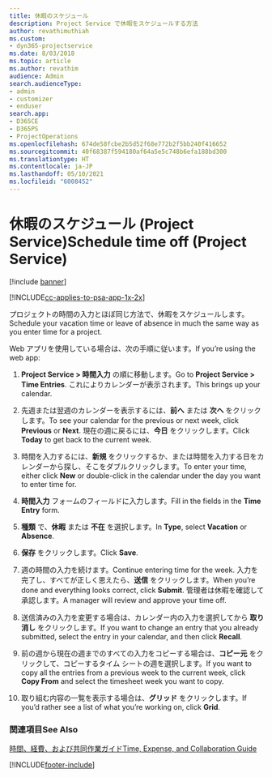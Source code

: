 ```yaml
---
title: 休暇のスケジュール
description: Project Service で休暇をスケジュールする方法
author: revathimuthiah
ms.custom:
- dyn365-projectservice
ms.date: 8/03/2018
ms.topic: article
ms.author: revathim
audience: Admin
search.audienceType:
- admin
- customizer
- enduser
search.app:
- D365CE
- D365PS
- ProjectOperations
ms.openlocfilehash: 674de58fcbe2b5d52f68e772b2f5bb240f416652
ms.sourcegitcommit: 40f68387f594180af64a5e5c748b6efa188bd300
ms.translationtype: HT
ms.contentlocale: ja-JP
ms.lasthandoff: 05/10/2021
ms.locfileid: "6008452"
---
```

# <a name="schedule-time-off-project-service"></a><span data-ttu-id="817cd-103">休暇のスケジュール (Project Service)</span><span class="sxs-lookup"><span data-stu-id="817cd-103">Schedule time off (Project Service)</span></span>

[!include [banner](../includes/psa-now-project-operations.md)]

[!INCLUDE[cc-applies-to-psa-app-1x-2x](../includes/cc-applies-to-psa-app-1x-2x.md)]

<span data-ttu-id="817cd-104">プロジェクトの時間の入力とほぼ同じ方法で、休暇をスケジュールします。</span><span class="sxs-lookup"><span data-stu-id="817cd-104">Schedule your vacation time or leave of absence in much the same way as you enter time for a project.</span></span>  
  
 <span data-ttu-id="817cd-105">Web アプリを使用している場合は、次の手順に従います。</span><span class="sxs-lookup"><span data-stu-id="817cd-105">If you’re using the web app:</span></span>  
  
1.  <span data-ttu-id="817cd-106">**Project Service > 時間入力** の順に移動します。</span><span class="sxs-lookup"><span data-stu-id="817cd-106">Go to **Project Service > Time Entries**.</span></span> <span data-ttu-id="817cd-107">これによりカレンダーが表示されます。</span><span class="sxs-lookup"><span data-stu-id="817cd-107">This brings up your calendar.</span></span>  
  
2.  <span data-ttu-id="817cd-108">先週または翌週のカレンダーを表示するには、**前へ** または **次へ** をクリックします。</span><span class="sxs-lookup"><span data-stu-id="817cd-108">To see your calendar for the previous or next week, click **Previous** or **Next**.</span></span> <span data-ttu-id="817cd-109">現在の週に戻るには、**今日** をクリックします。</span><span class="sxs-lookup"><span data-stu-id="817cd-109">Click **Today** to get back to the current week.</span></span>  
  
3.  <span data-ttu-id="817cd-110">時間を入力するには、**新規** をクリックするか、または時間を入力する日をカレンダーから探し、そこをダブルクリックします。</span><span class="sxs-lookup"><span data-stu-id="817cd-110">To enter your time, either click **New** or double-click in the calendar under the day you want to enter time for.</span></span>  
  
4.  <span data-ttu-id="817cd-111">**時間入力** フォームのフィールドに入力します。</span><span class="sxs-lookup"><span data-stu-id="817cd-111">Fill in the fields in the **Time Entry** form.</span></span>  
  
5.  <span data-ttu-id="817cd-112">**種類** で、**休暇** または **不在** を選択します。</span><span class="sxs-lookup"><span data-stu-id="817cd-112">In **Type**, select **Vacation** or **Absence**.</span></span>  
  
6.  <span data-ttu-id="817cd-113">**保存** をクリックします。</span><span class="sxs-lookup"><span data-stu-id="817cd-113">Click **Save**.</span></span>  
  
7.  <span data-ttu-id="817cd-114">週の時間の入力を続けます。</span><span class="sxs-lookup"><span data-stu-id="817cd-114">Continue entering time for the week.</span></span> <span data-ttu-id="817cd-115">入力を完了し、すべてが正しく思えたら、**送信** をクリックします。</span><span class="sxs-lookup"><span data-stu-id="817cd-115">When you’re done and everything looks correct, click **Submit**.</span></span> <span data-ttu-id="817cd-116">管理者は休暇を確認して承認します。</span><span class="sxs-lookup"><span data-stu-id="817cd-116">A manager will review and approve your time off.</span></span>  
  
8.  <span data-ttu-id="817cd-117">送信済みの入力を変更する場合は、カレンダー内の入力を選択してから **取り消し** をクリックします。</span><span class="sxs-lookup"><span data-stu-id="817cd-117">If you want to change an entry that you already submitted, select the entry in your calendar, and then click **Recall**.</span></span>  
  
9. <span data-ttu-id="817cd-118">前の週から現在の週までのすべての入力をコピーする場合は、**コピー元** をクリックして、コピーするタイム シートの週を選択します。</span><span class="sxs-lookup"><span data-stu-id="817cd-118">If you want to copy all the entries from a previous week to the current week, click **Copy From** and select the timesheet week you want to copy.</span></span>  
  
10. <span data-ttu-id="817cd-119">取り組む内容の一覧を表示する場合は、**グリッド** をクリックします。</span><span class="sxs-lookup"><span data-stu-id="817cd-119">If you’d rather see a list of what you’re working on, click **Grid**.</span></span>  
  
### <a name="see-also"></a><span data-ttu-id="817cd-120">関連項目</span><span class="sxs-lookup"><span data-stu-id="817cd-120">See Also</span></span>  
 [<span data-ttu-id="817cd-121">時間、経費、および共同作業ガイド</span><span class="sxs-lookup"><span data-stu-id="817cd-121">Time, Expense, and Collaboration Guide</span></span>](../psa/time-expense-collaboration-guide.md)


[!INCLUDE[footer-include](../includes/footer-banner.md)]